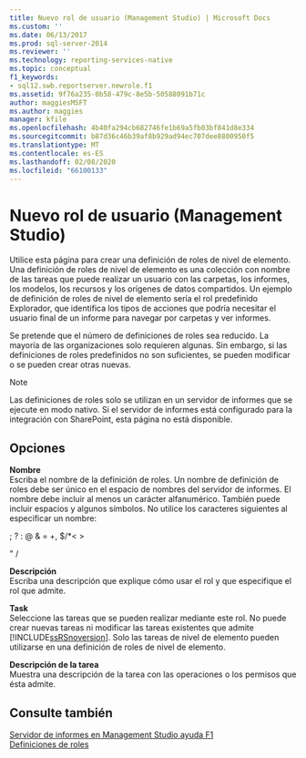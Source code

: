 ```yaml
---
title: Nuevo rol de usuario (Management Studio) | Microsoft Docs
ms.custom: ''
ms.date: 06/13/2017
ms.prod: sql-server-2014
ms.reviewer: ''
ms.technology: reporting-services-native
ms.topic: conceptual
f1_keywords:
- sql12.swb.reportserver.newrole.f1
ms.assetid: 9f76a235-0b58-479c-8e5b-50588091b71c
author: maggiesMSFT
ms.author: maggies
manager: kfile
ms.openlocfilehash: 4b40fa294cb682746fe1b69a5fb03bf841d8e334
ms.sourcegitcommit: b87d36c46b39af8b929ad94ec707dee8800950f5
ms.translationtype: MT
ms.contentlocale: es-ES
ms.lasthandoff: 02/08/2020
ms.locfileid: "66100133"
---
```

# <a name="new-user-role-management-studio"></a>Nuevo rol de usuario (Management Studio)
  Utilice esta página para crear una definición de roles de nivel de elemento. Una definición de roles de nivel de elemento es una colección con nombre de las tareas que puede realizar un usuario con las carpetas, los informes, los modelos, los recursos y los orígenes de datos compartidos. Un ejemplo de definición de roles de nivel de elemento sería el rol predefinido Explorador, que identifica los tipos de acciones que podría necesitar el usuario final de un informe para navegar por carpetas y ver informes.  
  
 Se pretende que el número de definiciones de roles sea reducido. La mayoría de las organizaciones solo requieren algunas. Sin embargo, si las definiciones de roles predefinidos no son suficientes, se pueden modificar o se pueden crear otras nuevas.  
  
> [!NOTE]  
>  Las definiciones de roles solo se utilizan en un servidor de informes que se ejecute en modo nativo. Si el servidor de informes está configurado para la integración con SharePoint, esta página no está disponible.  
  
## <a name="options"></a>Opciones  
 **Nombre**  
 Escriba el nombre de la definición de roles. Un nombre de definición de roles debe ser único en el espacio de nombres del servidor de informes. El nombre debe incluir al menos un carácter alfanumérico. También puede incluir espacios y algunos símbolos. No utilice los caracteres siguientes al especificar un nombre:  
  
 ; ? : \@ & = +, $/*\< >  
  
 " /  
  
 **Descripción**  
 Escriba una descripción que explique cómo usar el rol y que especifique el rol que admite.  
  
 **Task**  
 Seleccione las tareas que se pueden realizar mediante este rol. No puede crear nuevas tareas ni modificar las tareas existentes que admite [!INCLUDE[ssRSnoversion](../../includes/ssrsnoversion-md.md)]. Solo las tareas de nivel de elemento pueden utilizarse en una definición de roles de nivel de elemento.  
  
 **Descripción de la tarea**  
 Muestra una descripción de la tarea con las operaciones o los permisos que ésta admite.  
  
## <a name="see-also"></a>Consulte también  
 [Servidor de informes en Management Studio ayuda F1](report-server-in-management-studio-f1-help.md)   
 [Definiciones de roles](../security/role-definitions.md)  
  
  
